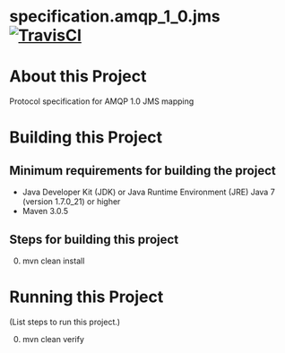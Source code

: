# specification.amqp_1_0.jms [![TravisCI](https://travis-ci.org/k3po/specification.amqp_1_0.jms.svg?branch=develop)](https://travis-ci.org/k3po/specification.amqp_1_0.jms)

# About this Project

Protocol specification for AMQP 1.0 JMS mapping

# Building this Project

## Minimum requirements for building the project
* Java Developer Kit (JDK) or Java Runtime Environment (JRE) Java 7 (version 1.7.0_21) or higher
* Maven 3.0.5

## Steps for building this project
0. mvn clean install

# Running this Project

(List steps to run this project.)

0. mvn clean verify
